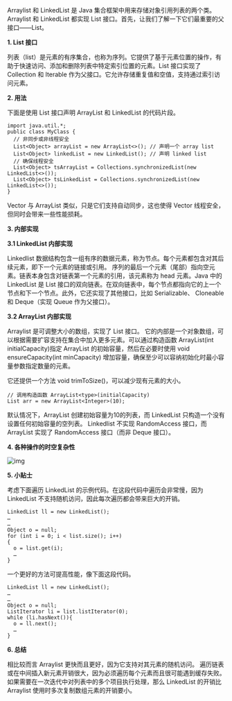 Arraylist 和 LinkedList 是 Java 集合框架中用来存储对象引用列表的两个类。Arraylist 和 LinkedList 都实现 List 接口。首先，让我们了解一下它们最重要的父接口——List。



**1. List 接口**

列表（list）是元素的有序集合，也称为序列。它提供了基于元素位置的操作，有助于快速访问、添加和删除列表中特定索引位置的元素。List 接口实现了 Collection 和 Iterable 作为父接口。它允许存储重复值和空值，支持通过索引访问元素。

**2. 用法**

下面是使用 List 接口声明 ArrayList 和 LinkedList 的代码片段。

```
import java.util.*;
public class MyClass {
  // 非同步或非线程安全
  List<Object> arrayList = new ArrayList<>(); // 声明一个 array list
  List<Object> linkedList = new LinkedList(); // 声明 linked list   
  // 确保线程安全
  List<Object> tsArrayList = Collections.synchronizedList(new LinkedList<>());
  List<Object> tsLinkedList = Collections.synchronizedList(new LinkedList<>());   
}
```



Vector 与 ArrayList 类似，只是它们支持自动同步，这也使得 Vector 线程安全，但同时会带来一些性能损耗。



**3. 内部实现**



**3.1 LinkedList 内部实现**

Linkedlist 数据结构包含一组有序的数据元素，称为节点。每个元素都包含对其后续元素，即下一个元素的链接或引用。 序列的最后一个元素（尾部）指向空元素。链表本身包含对链表第一个元素的引用，该元素称为 head 元素。Java 中的 LinkedList 是 List 接口的双向链表。在双向链表中，每个节点都指向它的上一个节点和下一个节点。此外，它还实现了其他接口，比如 Serializable、 Cloneable 和 Deque（实现 Queue 作为父接口）。



**3.2 ArrayList 内部实现**

Arraylist 是可调整大小的数组，实现了 List 接口。 它的内部是一个对象数组，可以根据需要扩容支持在集合中加入更多元素。可以通过构造函数 ArrayList(int initialCapacity)指定 ArrayList 的初始容量，然后在必要时使用 void ensureCapacity(int minCapacity) 增加容量，确保至少可以容纳初始化时最小容量参数指定数量的元素。



它还提供一个方法 void trimToSize()，可以减少现有元素的大小。

```
// 调用构造函数 ArrayList<type>(initialCapacity)
List arr = new ArrayList<Integer>(10);
```



默认情况下，ArrayList 创建初始容量为10的列表，而 LinkedList 只构造一个没有设置任何初始容量的空列表。 Linkedlist 不实现 RandomAccess 接口，而 ArrayList 实现了 RandomAccess 接口（而非 Deque 接口）。



**4. 各种操作的时空复杂性**



![img](https://mmbiz.qpic.cn/mmbiz_png/eZzl4LXykQyjuRticPhUeOF3q8ZN5oOnpE1D0b82Ej8WlicO8Eyd2gZEV0HBwrVhYiam9sTLRgEAdbbkSZ8KiaKeLQ/640?wx_fmt=png&tp=webp&wxfrom=5&wx_lazy=1&wx_co=1)



**5. 小贴士**



考虑下面遍历 LinkedList 的示例代码。在这段代码中遍历会非常慢，因为 LinkedList 不支持随机访问，因此每次遍历都会带来巨大的开销。

```
LinkedList ll = new LinkedList();
…
…
Object o = null;   
for (int i = 0; i < list.size(); i++)
{       
  o = list.get(i);
  …
}
```



一个更好的方法可提高性能，像下面这段代码。

```
LinkedList ll = new LinkedList(); 
… 
…   
Object o = null;    
ListIterator li = list.listIterator(0);   
while (li.hasNext()){
  o = ll.next();
  …    
}
```



**6. 总结**

相比较而言 Arraylist 更快而且更好，因为它支持对其元素的随机访问。 遍历链表或在中间插入新元素开销很大，因为必须遍历每个元素而且很可能遇到缓存失败。 如果需要在一次迭代中对列表中的多个项目执行处理，那么 LinkedList 的开销比 Arraylist 使用时多次复制数组元素的开销要小。